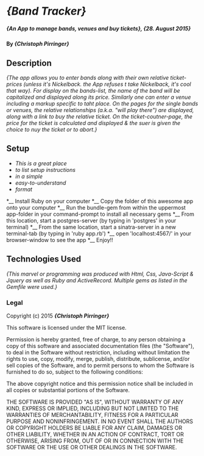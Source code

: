 # _{Band Tracker}_

##### _{An App to manage bands, venues and buy tickets}, {28. August 2015}_

#### By _**{Christoph Pirringer}**_


## Description

_{The app allows you to enter bands along with their own relative ticket-prices (unless it's Nickelback. the App refuses t take Nickelback, it's cool that way). For display on the bands-list, the name of the band will be capitalized and displayed along its price.
Similarly one can enter a venue including a markup specific to taht place.
On the pages for the single bands or venues, the relative relationships (a.k.a. "will play there") are displayed, along with a link to buy the relative ticket.
On the ticket-coutner-page, the price for the ticket is calculated and displayed & the suer is given the choice to nuy the ticket or to abort.}_

## Setup

* _This is a great place_
* _to list setup instructions_
* _in a simple_
* _easy-to-understand_
* _format_

*__ Install Ruby on your computer
*__ Copy the folder of this awesome app onto your computer
*__ Run the bundle-gem from within the uppermost app-folder in your command-prompt to install all necessary gems
*__ From this location, start a postgres-server (by typing in 'postgres' in your terminal)
*__ From the same location, start a sinatra-server in a new terminal-tab  (by typing in 'ruby app.rb')
*__ open 'localhost:4567/' in your browser-window to see the app
*__ Enjoy!!



## Technologies Used

_{This marvel or programming was produced with Html, Css, Java-Script & Jquery as well as Ruby and ActiveRecord. Multiple gems as listed in the Gemfile were used.}_

### Legal

Copyright (c) 2015 **_{Christoph Pirringer}_**

This software is licensed under the MIT license.

Permission is hereby granted, free of charge, to any person obtaining a copy
of this software and associated documentation files (the "Software"), to deal
in the Software without restriction, including without limitation the rights
to use, copy, modify, merge, publish, distribute, sublicense, and/or sell
copies of the Software, and to permit persons to whom the Software is
furnished to do so, subject to the following conditions:

The above copyright notice and this permission notice shall be included in
all copies or substantial portions of the Software.

THE SOFTWARE IS PROVIDED "AS IS", WITHOUT WARRANTY OF ANY KIND, EXPRESS OR
IMPLIED, INCLUDING BUT NOT LIMITED TO THE WARRANTIES OF MERCHANTABILITY,
FITNESS FOR A PARTICULAR PURPOSE AND NONINFRINGEMENT. IN NO EVENT SHALL THE
AUTHORS OR COPYRIGHT HOLDERS BE LIABLE FOR ANY CLAIM, DAMAGES OR OTHER
LIABILITY, WHETHER IN AN ACTION OF CONTRACT, TORT OR OTHERWISE, ARISING FROM,
OUT OF OR IN CONNECTION WITH THE SOFTWARE OR THE USE OR OTHER DEALINGS IN
THE SOFTWARE.
